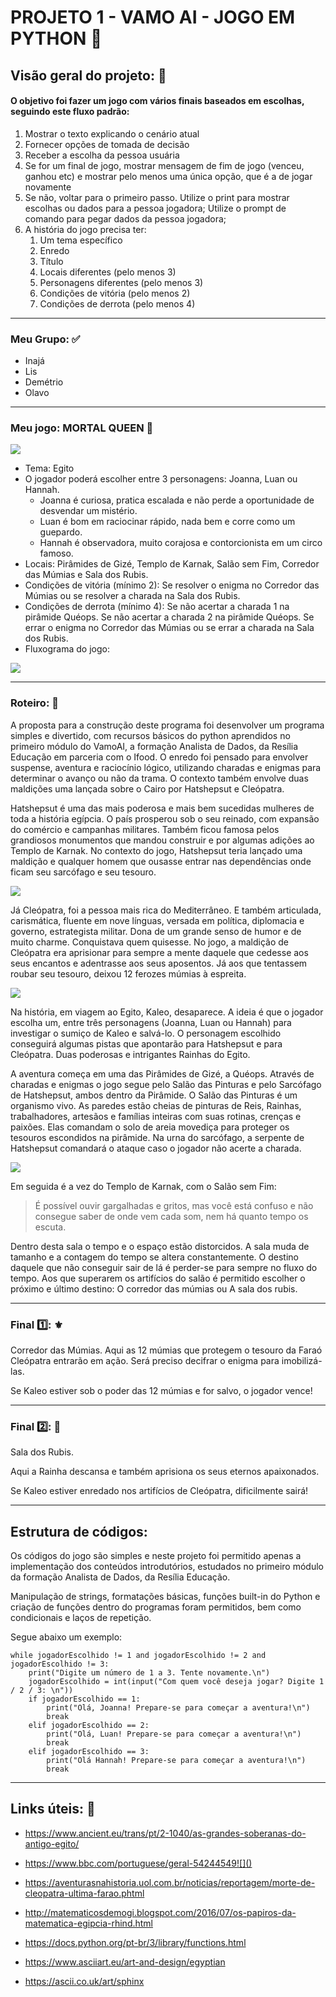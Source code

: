 # PROJETO 1 - VAMO AI - JOGO EM PYTHON :snake:


## Visão geral do projeto: :crystal_ball: 



#### O objetivo foi fazer um jogo com vários finais baseados em escolhas, seguindo este fluxo padrão:

1. Mostrar o texto explicando o cenário atual 
2. Fornecer opções de tomada de decisão 
3. Receber a escolha da pessoa usuária 
4. Se for um final de jogo, mostrar mensagem de fim de jogo (venceu, ganhou etc) e mostrar pelo menos uma única opção, que é a de jogar novamente 
5. Se não, voltar para o primeiro passo. Utilize o print para mostrar escolhas ou dados para a pessoa jogadora;
   Utilize o prompt de comando para pegar dados da pessoa jogadora;
6. A história do jogo precisa ter:
   1. Um tema específico
   2. Enredo
   3. Título
   4. Locais diferentes (pelo menos 3)
   5. Personagens diferentes (pelo menos 3)
   6. Condições de vitória (pelo menos 2)
   7. Condições de derrota (pelo menos 4)


---



### Meu Grupo: :white_check_mark:

- Inajá
- Lis
- Demétrio
- Olavo

---



### Meu jogo: MORTAL QUEEN :crown:  

![](https://www.imagensanimadas.com/data/media/37/egito-imagem-animada-0040.gif)



- Tema: Egito
- O jogador poderá escolher entre 3 personagens: Joanna, Luan ou Hannah.
  - Joanna é curiosa, pratica escalada e não perde a oportunidade de desvendar um mistério.
  - Luan é bom em raciocinar rápido, nada bem e corre como um guepardo.
  - Hannah é observadora, muito corajosa e contorcionista em um circo famoso.
- Locais: Pirâmides de Gizé, Templo de Karnak, Salão sem Fim, Corredor das Múmias e Sala dos Rubis.
- Condições de vitória (mínimo 2): Se resolver o enigma no Corredor das Múmias ou se resolver a charada na Sala dos Rubis.
- Condições de derrota (mínimo 4):  Se não acertar a charada 1 na pirâmide Quéops. Se não acertar a charada 2 na pirâmide Quéops. Se errar o enigma no Corredor das Múmias ou se errar a charada na Sala dos Rubis. 
- Fluxograma do jogo:

![](https://github.com/michelle-lira/jogoResilia/blob/main/imagensMortalQueen/organogMortalQueen.png)



---



### Roteiro: :page_with_curl:  

A proposta para a construção deste programa foi desenvolver um programa simples e divertido, com recursos básicos do python aprendidos no primeiro módulo do VamoAI, a formação Analista de Dados, da Resília Educação em parceria com o Ifood. O enredo foi pensado para envolver suspense, aventura e raciocínio lógico, utilizando charadas e enigmas para determinar o avanço ou não da trama. O contexto também envolve duas maldições uma lançada sobre o Cairo por Hatshepsut e Cleópatra. 

Hatshepsut é uma das mais poderosa e mais bem sucedidas mulheres de toda a história egípcia. O país prosperou sob o seu reinado, com expansão do comércio e campanhas militares. Também ficou famosa pelos grandiosos monumentos que mandou construir e por algumas adições ao Templo de Karnak. No contexto do jogo, Hatshepsut teria lançado uma maldição e qualquer homem que ousasse entrar nas dependências onde ficam seu sarcófago e seu tesouro.



![](https://cdna.artstation.com/p/assets/images/images/031/445/436/large/brian-cramer-egyptian-tomb3-rgb.jpg?1603658559)



Já Cleópatra, foi a pessoa mais rica do Mediterrâneo. E também articulada, carismática, fluente em nove línguas, versada em  política, diplomacia e governo, estrategista militar. Dona de um grande  senso de humor e de muito charme. Conquistava quem quisesse. No jogo, a maldição de Cleópatra era aprisionar para sempre a mente daquele que cedesse aos seus encantos e adentrasse aos seus aposentos. Já aos que tentassem roubar seu tesouro, deixou 12 ferozes múmias à espreita.



![](https://1.bp.blogspot.com/-UnGuJwuXQ_Y/XQPt1ql8YkI/AAAAAAAA_Qs/8r0EjPU4mMM0nwF6nGXfTOyNWl5y-J4LQCLcBGAs/s1600/Cleopatra.jpg)



Na história, em viagem ao Egito, Kaleo, desaparece. A ideia é que o jogador escolha um, entre três personagens (Joanna, Luan ou Hannah) para investigar o sumiço de Kaleo e salvá-lo. O personagem escolhido conseguirá algumas pistas que apontarão para Hatshepsut e para Cleópatra. Duas poderosas e intrigantes Rainhas do Egito.

A aventura começa em uma das Pirâmides de Gizé, a Quéops. Através de charadas e enigmas o jogo segue pelo Salão das Pinturas e pelo Sarcófago de Hatshepsut, ambos dentro da Pirâmide.
O Salão das Pinturas é um organismo vivo. As paredes estão cheias de pinturas de Reis, Rainhas, trabalhadores, artesãos e famílias inteiras com suas rotinas, crenças e paixões. Elas comandam o solo de areia movediça para proteger os tesouros escondidos na pirâmide.
Na urna do sarcófago, a serpente de Hatshepsut comandará o ataque caso o jogador não acerte a charada. 



![](https://images.memphistours.com/large/3f46543f340fca6d19d744adde6569cc.jpg)



Em seguida é a vez do Templo de Karnak, com o Salão sem Fim:

> É possível ouvir gargalhadas e gritos, mas você está confuso e não consegue saber de onde vem cada som, 
> nem há quanto tempo os escuta. 

Dentro desta sala o tempo e o espaço estão distorcidos. A sala muda de tamanho e a contagem do tempo se altera constantemente. O destino daquele que não conseguir sair de lá é perder-se para sempre no fluxo do tempo.
Aos que superarem os artifícios do salão é permitido escolher o próximo e último destino:
O corredor das múmias ou A sala dos rubis.

---



### Final 1️⃣: ⚜️

Corredor das Múmias.
Aqui as 12 múmias que protegem o tesouro da Faraó Cleópatra entrarão em ação.
Será preciso decifrar o enigma para imobilizá-las.

Se Kaleo estiver sob o poder das 12 múmias e for salvo, o jogador vence!

---



### Final 2️⃣: :gem:

Sala dos Rubis.

Aqui a Rainha descansa e também aprisiona os seus eternos apaixonados.

Se Kaleo estiver enredado nos artifícios de Cleópatra, dificilmente sairá!

---



## Estrutura de códigos:

Os códigos do jogo são simples e neste projeto foi permitido apenas a implementação dos conteúdos introdutórios, estudados no primeiro módulo da formação Analista de Dados, da Resília Educação.

Manipulação de strings, formatações básicas, funções built-in do Python e criação de funções dentro do programas foram permitidos, bem como condicionais e laços de repetição.

Segue abaixo um exemplo:

```
while jogadorEscolhido != 1 and jogadorEscolhido != 2 and jogadorEscolhido != 3:
    print("Digite um número de 1 a 3. Tente novamente.\n")
    jogadorEscolhido = int(input("Com quem você deseja jogar? Digite 1 / 2 / 3: \n"))
    if jogadorEscolhido == 1:
        print("Olá, Joanna! Prepare-se para começar a aventura!\n")
        break
    elif jogadorEscolhido == 2:
        print("Olá, Luan! Prepare-se para começar a aventura!\n")
        break
    elif jogadorEscolhido == 3:
        print("Olá Hannah! Prepare-se para começar a aventura!\n")
        break
```



---



## Links úteis: :link:



* https://www.ancient.eu/trans/pt/2-1040/as-grandes-soberanas-do-antigo-egito/
* https://www.bbc.com/portuguese/geral-54244549![]()
* https://aventurasnahistoria.uol.com.br/noticias/reportagem/morte-de-cleopatra-ultima-farao.phtml

* http://matematicosdemogi.blogspot.com/2016/07/os-papiros-da-matematica-egipcia-rhind.html
* https://docs.python.org/pt-br/3/library/functions.html
* https://www.asciiart.eu/art-and-design/egyptian
* https://ascii.co.uk/art/sphinx







